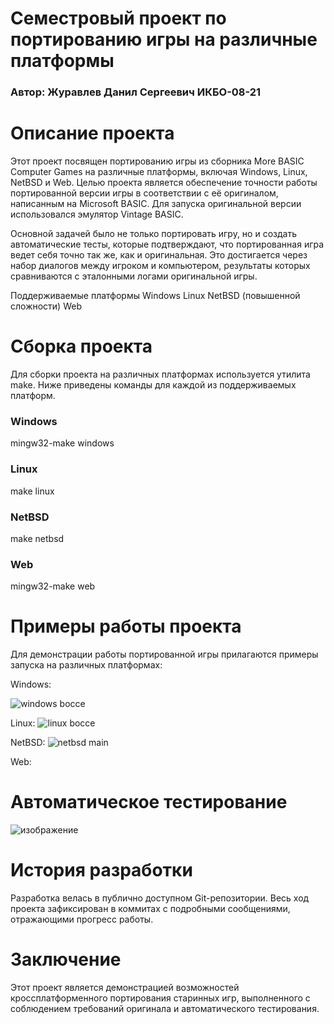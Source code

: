 # Семестровый проект по портированию игры на различные платформы
### Автор: Журавлев Данил Сергеевич ИКБО-08-21

# Описание проекта
Этот проект посвящен портированию игры из сборника More BASIC Computer Games на различные платформы, включая Windows, Linux, NetBSD и Web. Целью проекта является обеспечение точности работы портированной версии игры в соответствии с её оригиналом, написанным на Microsoft BASIC. Для запуска оригинальной версии использовался эмулятор Vintage BASIC.

Основной задачей было не только портировать игру, но и создать автоматические тесты, которые подтверждают, что портированная игра ведет себя точно так же, как и оригинальная. Это достигается через набор диалогов между игроком и компьютером, результаты которых сравниваются с эталонными логами оригинальной игры.

Поддерживаемые платформы
Windows
Linux
NetBSD (повышенной сложности)
Web

# Сборка проекта

Для сборки проекта на различных платформах используется утилита make. 
Ниже приведены команды для каждой из поддерживаемых платформ.

### Windows
mingw32-make windows

### Linux
make linux

### NetBSD
make netbsd

### Web
mingw32-make web

# Примеры работы проекта

Для демонстрации работы портированной игры прилагаются примеры запуска на различных платформах:

Windows:

![windows bocce](https://github.com/user-attachments/assets/2b475753-036b-44d2-b984-4b4f2d2403bb)


Linux:
![linux bocce](https://github.com/user-attachments/assets/3da4e84b-0d96-411a-9171-3513320c56b3)


NetBSD: 
![netbsd main](https://github.com/user-attachments/assets/dba9103a-905d-47f6-86c1-8d360473ac1f)


Web:


# Автоматическое тестирование

![изображение](https://github.com/user-attachments/assets/00bb84ff-74c7-45b0-8167-52aa5ebb7ca1)


# История разработки

Разработка велась в публично доступном Git-репозитории. Весь ход проекта зафиксирован в коммитах с подробными сообщениями, отражающими прогресс работы.


# Заключение

Этот проект является демонстрацией возможностей кроссплатформенного портирования старинных игр, выполненного с соблюдением требований оригинала и автоматического тестирования.
